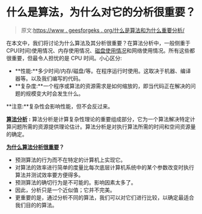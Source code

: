 # 什么是算法，为什么对它的分析很重要？

> 原文:[https://www . geesforgeks . org/什么是算法和为什么重要分析/](https://www.geeksforgeeks.org/what-is-algorithm-and-why-analysis-of-it-is-important/)

在本文中，我们将讨论为什么算法及其分析很重要？在算法分析中，一般侧重于 CPU(时间)使用情况、内存使用情况、[磁盘使用情况](https://www.geeksforgeeks.org/checking-disk-space-in-linux-using-command-line/)和网络使用情况。所有这些都很重要，但最令人担忧的是 CPU 时间。小心区分:

*   **性能:**多少时间/内存/磁盘/等。在程序运行时使用。这取决于机器、编译器等。以及我们编写的代码。
*   **复杂度:**一个程序或算法的资源需求是如何缩放的，即当代码正在解决的问题的规模变大时会发生什么。

**注意:**复杂性会影响性能，但不会反过来。

[**<u>算法分析</u>**](https://www.geeksforgeeks.org/analysis-of-algorithms-set-1-asymptotic-analysis/) **:**
算法分析是计算复杂性理论的重要组成部分，它为一个算法解决特定计算问题所需的资源提供理论估计。算法分析是对执行算法所需的时间和空间资源量的确定。

**<u>为什么算法分析很重要</u>？**

*   预测算法的行为而不在特定的计算机上实现它。
*   对算法的效率进行简单的度量比每次底层计算机系统中的某个参数改变时执行算法并测试效率要方便得多。
*   预测算法的确切行为是不可能的。影响因素太多了。
*   因此，分析只是一个近似值；它并不完美。
*   更重要的是，通过分析不同的算法，我们可以对它们进行比较，以确定最适合我们目的的算法。